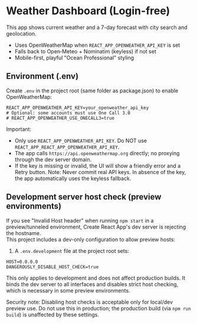 # Weather Dashboard (Login-free)

This app shows current weather and a 7-day forecast with city search and geolocation.

- Uses OpenWeatherMap when `REACT_APP_OPENWEATHER_API_KEY` is set
- Falls back to Open‑Meteo + Nominatim (keyless) if not set
- Mobile-first, playful "Ocean Professional" styling

## Environment (.env)
Create `.env` in the project root (same folder as package.json) to enable OpenWeatherMap:
```
REACT_APP_OPENWEATHER_API_KEY=your_openweather_api_key
# Optional: some accounts must use One Call 3.0
# REACT_APP_OPENWEATHER_USE_ONECALL3=true
```
Important:
- Only use `REACT_APP_OPENWEATHER_API_KEY`. Do NOT use `REACT_APP_REACT_APP_OPENWEATHER_API_KEY`.
- The app calls `https://api.openweathermap.org` directly; no proxying through the dev server domain.
- If the key is missing or invalid, the UI will show a friendly error and a Retry button.
Note: Never commit real API keys. In absence of the key, the app automatically uses the keyless fallback.

## Development server host check (preview environments)

If you see "Invalid Host header" when running `npm start` in a preview/tunneled environment, Create React App's dev server is rejecting the hostname.  
This project includes a dev-only configuration to allow preview hosts:

1) A `.env.development` file at the project root sets:
```
HOST=0.0.0.0
DANGEROUSLY_DISABLE_HOST_CHECK=true
```

This only applies to development and does not affect production builds. It binds the dev server to all interfaces and disables strict host checking, which is necessary in some preview environments.

Security note: Disabling host checks is acceptable only for local/dev preview use. Do not use this in production; the production build (via `npm run build`) is unaffected by these settings.
